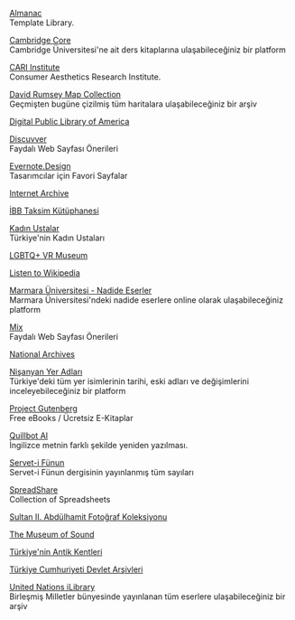 <p>
<a href="https://almanac.io/home">Almanac</a>
<br>Template Library.
</p>
<p>
<a href="https://www.cambridge.org/core/what-we-publish/textbooks">Cambridge Core</a>
<br>Cambridge Üniversitesi'ne ait ders kitaplarına ulaşabileceğiniz bir platform
</p>
<p>
<a href="https://cari.institute/">CARI Institute</a>
<br>Consumer Aesthetics Research Institute.
</p>
<p>
<a href="https://www.davidrumsey.com/">David Rumsey Map Collection</a>
<br>Geçmişten bugüne çizilmiş tüm haritalara ulaşabileceğiniz bir arşiv
</p>
<p>
<a href="https://dp.la/">Digital Public Library of America</a>
</p>
<p>
<a href="https://www.discuvver.com/">Discuvver</a>
<br>Faydalı Web Sayfası Önerileri
</p>
<p>
<a href="https://www.evernote.design/">Evernote.Design</a>
<br>Tasarımcılar için Favori Sayfalar
</p>
<p>
<a href="https://archive.org/">Internet Archive</a>
</p>
<p>
<a href="http://ataturkkitapligi.ibb.gov.tr/yordambt/yordam.php?aTumu=">İBB Taksim Kütüphanesi</a>
</p>
<p>
<a href="https://www.kadinustalar.com/">Kadın Ustalar</a>
<br>Türkiye'nin Kadın Ustaları
</p>
<p>
<a href="https://lgbtqvrmuseum.com/">LGBTQ+ VR Museum</a>
</p>
<p>
<a href="http://listen.hatnote.com/">Listen to Wikipedia</a>
</p>
<p>
<a href="https://katalog.marmara.edu.tr/yordambt/yordam.php">Marmara Üniversitesi - Nadide Eserler</a>
<br>Marmara Üniversitesi'ndeki nadide eserlere online olarak ulaşabileceğiniz platform 
</p> 
<p>
<a href="https://mix.com/">Mix</a>
<br>Faydalı Web Sayfası Önerileri
</p>  
<p>
<a href="https://www.archives.gov/">National Archives</a>
</p>
<p>
<a href="https://nisanyanmap.com/">Nişanyan Yer Adları</a>
<br>Türkiye'deki tüm yer isimlerinin tarihi, eski adları ve değişimlerini inceleyebileceğiniz bir platform  
</p>
<p>
<a href="https://gutenberg.org/">Project Gutenberg</a>
<br>Free eBooks / Ücretsiz E-Kitaplar
</p>  
<p>
<a href="https://quillbot.com/">Quillbot AI</a>
<br>İngilizce metnin farklı şekilde yeniden yazılması.
</p>  
<p>
<a href="https://dspace.ankara.edu.tr/xmlui/discover?query=Servet-i+f%C3">Servet-i Fünun</a>
<br>Servet-i Fünun dergisinin yayınlanmış tüm sayıları
</p>  
<p>
<a href="https://www.spreadshare.co/">SpreadShare</a>
<br>Collection of Spreadsheets
</p>  
<p>
<a href="http://katalog.istanbul.edu.tr/client/tr_TR/default_tr/search/results?te=&lm=IUNEKABDUL">Sultan II. Abdülhamit Fotoğraf Koleksiyonu</a>
</p>
<p>
<a href="https://www.themuseumofsound.com/">The Museum of Sound</a>
</p>  
<p>
<a href="https://ancientcitiesturkey.com/hakkinda">Türkiye'nin Antik Kentleri</a>
</p>  
<p>
<a href="https://www.devletarsivleri.gov.tr/">Türkiye Cumhuriyeti Devlet Arşivleri</a>
</p>  
<p>
<a href="https://www.un-ilibrary.org/">United Nations iLibrary</a>
<br>Birleşmiş Milletler bünyesinde yayınlanan tüm eserlere ulaşabileceğiniz bir arşiv
</p>  
